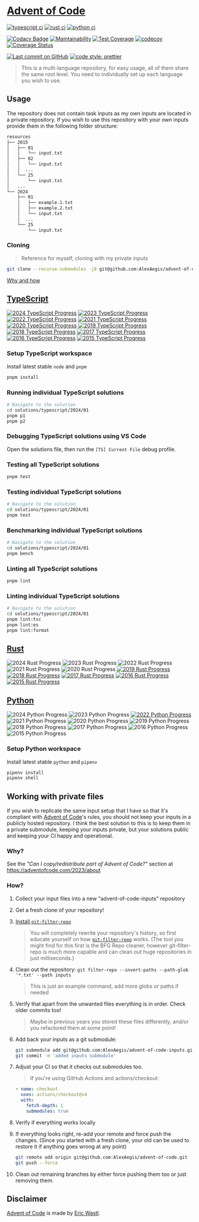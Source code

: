 # [Advent of Code](https://adventofcode.com/)

[![typescript ci](https://github.com/AlexAegis/advent-of-code/actions/workflows/cicd.yml/badge.svg)](https://github.com/AlexAegis/advent-of-code/actions/workflows/cicd.yml)
[![rust ci](https://github.com/AlexAegis/advent-of-code/actions/workflows/rust.yml/badge.svg)](https://github.com/AlexAegis/advent-of-code/actions/workflows/rust.yml)
[![python ci](https://github.com/AlexAegis/advent-of-code/actions/workflows/python.yml/badge.svg)](https://github.com/AlexAegis/advent-of-code/actions/workflows/python.yml)

[![Codacy Badge](https://app.codacy.com/project/badge/Grade/b135807698614bf19dab83afeac9bd15)](https://www.codacy.com/gh/AlexAegis/advent-of-code/dashboard?utm_source=github.com&utm_medium=referral&utm_content=AlexAegis/advent-of-code&utm_campaign=Badge_Grade)
[![Maintainability](https://api.codeclimate.com/v1/badges/5df3d3d67dfe389dc929/maintainability)](https://codeclimate.com/github/AlexAegis/advent-of-code/maintainability)
[![Test Coverage](https://api.codeclimate.com/v1/badges/5df3d3d67dfe389dc929/test_coverage)](https://codeclimate.com/github/AlexAegis/advent-of-code/test_coverage)
[![codecov](https://img.shields.io/codecov/c/github/AlexAegis/advent-of-code.svg?label=node%20coverage)](https://codecov.io/gh/AlexAegis/advent-of-code)
[![Coverage Status](https://img.shields.io/coveralls/github/AlexAegis/advent-of-code.svg?label=rust%20coverage)](https://coveralls.io/github/AlexAegis/advent-of-code?branch=master)

[![Last commit on GitHub](https://img.shields.io/github/last-commit/AlexAegis/advent-of-code.svg)](https://github.com/AlexAegis/advent-of-code)
[![code style: prettier](https://img.shields.io/badge/code_style-prettier-ff69b4.svg)](https://github.com/prettier/prettier)

> This is a multi-language repository, for easy usage, all of them share the
> same root level. You need to individually set up each language you wish to
> use.

## Usage

The repository does not contain task inputs as my own inputs are located in a
private repository. If you wish to use this repository with your own inputs
provide them in the following folder structure:

```sh
resources
├── 2015
│   ├── 01
│   │   └── input.txt
│   ├── 02
│   │   └── input.txt
│   │  ...
│   └── 25
│       └── input.txt
│   ...
└── 2024
    ├── 01
    │   ├── example.1.txt
    │   ├── example.2.txt
    │   └── input.txt
    │  ...
    └── 25
        └── input.txt
```

### Cloning

> Reference for myself, cloning with my private inputs

```sh
git clone --recurse-submodules -j8 git@github.com:AlexAegis/advent-of-code.git
```

[Why and how](#working-with-private-files)

## [TypeScript](./solutions/typescript)

[![2024 TypeScript Progress](https://img.shields.io/endpoint?url=https://raw.githubusercontent.com/AlexAegis/advent-of-code/master/.github/badges/typescript/2024.json)](/solutions/typescript/2024/)
[![2023 TypeScript Progress](https://img.shields.io/endpoint?url=https://raw.githubusercontent.com/AlexAegis/advent-of-code/master/.github/badges/typescript/2023.json)](/solutions/typescript/2023/)
[![2022 TypeScript Progress](https://img.shields.io/endpoint?url=https://raw.githubusercontent.com/AlexAegis/advent-of-code/master/.github/badges/typescript/2022.json)](/solutions/typescript/2022/)
[![2021 TypeScript Progress](https://img.shields.io/endpoint?url=https://raw.githubusercontent.com/AlexAegis/advent-of-code/master/.github/badges/typescript/2021.json)](/solutions/typescript/2021/)
[![2020 TypeScript Progress](https://img.shields.io/endpoint?url=https://raw.githubusercontent.com/AlexAegis/advent-of-code/master/.github/badges/typescript/2020.json)](/solutions/typescript/2020/)
[![2019 TypeScript Progress](https://img.shields.io/endpoint?url=https://raw.githubusercontent.com/AlexAegis/advent-of-code/master/.github/badges/typescript/2019.json)](/solutions/typescript/2019/)
[![2018 TypeScript Progress](https://img.shields.io/endpoint?url=https://raw.githubusercontent.com/AlexAegis/advent-of-code/master/.github/badges/typescript/2018.json)](/solutions/typescript/2018/)
[![2017 TypeScript Progress](https://img.shields.io/endpoint?url=https://raw.githubusercontent.com/AlexAegis/advent-of-code/master/.github/badges/typescript/2017.json)](/solutions/typescript/2017/)
[![2016 TypeScript Progress](https://img.shields.io/endpoint?url=https://raw.githubusercontent.com/AlexAegis/advent-of-code/master/.github/badges/typescript/2016.json)](/solutions/typescript/2016/)
[![2015 TypeScript Progress](https://img.shields.io/endpoint?url=https://raw.githubusercontent.com/AlexAegis/advent-of-code/master/.github/badges/typescript/2015.json)](/solutions/typescript/2015/)

### Setup TypeScript workspace

Install latest stable `node` and `pnpm`

```sh
pnpm install
```

### Running individual TypeScript solutions

```sh
# Navigate to the solution
cd solutions/typescript/2024/01
pnpm p1
pnpm p2
```

### Debugging TypeScript solutions using VS Code

Open the solutions file, then run the `[TS] Current File` debug profile.

### Testing all TypeScript solutions

```sh
pnpm test
```

### Testing individual TypeScript solutions

```sh
# Navigate to the solution
cd solutions/typescript/2024/01
pnpm test
```

### Benchmarking individual TypeScript solutions

```sh
# Navigate to the solution
cd solutions/typescript/2024/01
pnpm bench
```

### Linting all TypeScript solutions

```sh
pnpm lint
```

### Linting individual TypeScript solutions

```sh
# Navigate to the solution
cd solutions/typescript/2024/01
pnpm lint:tsc
pnpm lint:es
pnpm lint:format
```

## [Rust](./solutions/rust)

![2024 Rust Progress](https://img.shields.io/endpoint?url=https://raw.githubusercontent.com/AlexAegis/advent-of-code/master/.github/badges/rust/2024.json)
![2023 Rust Progress](https://img.shields.io/endpoint?url=https://raw.githubusercontent.com/AlexAegis/advent-of-code/master/.github/badges/rust/2023.json)
![2022 Rust Progress](https://img.shields.io/endpoint?url=https://raw.githubusercontent.com/AlexAegis/advent-of-code/master/.github/badges/rust/2022.json)
![2021 Rust Progress](https://img.shields.io/endpoint?url=https://raw.githubusercontent.com/AlexAegis/advent-of-code/master/.github/badges/rust/2021.json)
![2020 Rust Progress](https://img.shields.io/endpoint?url=https://raw.githubusercontent.com/AlexAegis/advent-of-code/master/.github/badges/rust/2020.json)
[![2019 Rust Progress](https://img.shields.io/endpoint?url=https://raw.githubusercontent.com/AlexAegis/advent-of-code/master/.github/badges/rust/2019.json)](/solutions/rust/2019/)
[![2018 Rust Progress](https://img.shields.io/endpoint?url=https://raw.githubusercontent.com/AlexAegis/advent-of-code/master/.github/badges/rust/2018.json)](/solutions/rust/2018/)
[![2017 Rust Progress](https://img.shields.io/endpoint?url=https://raw.githubusercontent.com/AlexAegis/advent-of-code/master/.github/badges/rust/2017.json)](/solutions/rust/2017/)
[![2016 Rust Progress](https://img.shields.io/endpoint?url=https://raw.githubusercontent.com/AlexAegis/advent-of-code/master/.github/badges/rust/2016.json)](/solutions/rust/2016/)
[![2015 Rust Progress](https://img.shields.io/endpoint?url=https://raw.githubusercontent.com/AlexAegis/advent-of-code/master/.github/badges/rust/2015.json)](/solutions/rust/2015/)

## [Python](./solutions/python)

![2024 Python Progress](https://img.shields.io/endpoint?url=https://raw.githubusercontent.com/AlexAegis/advent-of-code/master/.github/badges/python/2024.json)
![2023 Python Progress](https://img.shields.io/endpoint?url=https://raw.githubusercontent.com/AlexAegis/advent-of-code/master/.github/badges/python/2023.json)
[![2022 Python Progress](https://img.shields.io/endpoint?url=https://raw.githubusercontent.com/AlexAegis/advent-of-code/master/.github/badges/python/2022.json)](/solutions/python/year2022/)
![2021 Python Progress](https://img.shields.io/endpoint?url=https://raw.githubusercontent.com/AlexAegis/advent-of-code/master/.github/badges/python/2021.json)
![2020 Python Progress](https://img.shields.io/endpoint?url=https://raw.githubusercontent.com/AlexAegis/advent-of-code/master/.github/badges/python/2020.json)
![2019 Python Progress](https://img.shields.io/endpoint?url=https://raw.githubusercontent.com/AlexAegis/advent-of-code/master/.github/badges/python/2019.json)
![2018 Python Progress](https://img.shields.io/endpoint?url=https://raw.githubusercontent.com/AlexAegis/advent-of-code/master/.github/badges/python/2018.json)
![2017 Python Progress](https://img.shields.io/endpoint?url=https://raw.githubusercontent.com/AlexAegis/advent-of-code/master/.github/badges/python/2017.json)
![2016 Python Progress](https://img.shields.io/endpoint?url=https://raw.githubusercontent.com/AlexAegis/advent-of-code/master/.github/badges/python/2016.json)
![2015 Python Progress](https://img.shields.io/endpoint?url=https://raw.githubusercontent.com/AlexAegis/advent-of-code/master/.github/badges/python/2015.json)

### Setup Python workspace

Install latest stable `python` and `pipenv`

```sh
pipenv install
pipenv shell
```

## Working with private files

If you wish to replicate the same input setup that I have so that it's compliant
with [Advent of Code](https://adventofcode.com/)'s rules, you should not keep
your inputs in a publicly hosted repository. I think the best solution to this
is to keep them in a private submodule, keeping your inputs private, but your
solutions public and keeping your CI happy and operational.

### Why?

See the _"Can I copy/redistribute part of Advent of Code?"_ section at
<https://adventofcode.com/2023/about>

### How?

1. Collect your input files into a new "advent-of-code-inputs" repository

2. Get a fresh clone of your repository!

3. [Install `git-filter-repo`](https://github.com/newren/git-filter-repo/blob/main/INSTALL.md)

   > You will completely rewrite your repository's history, so first educate
   > yourself on how
   > [`git-filter-repo`](https://github.com/newren/git-filter-repo) works. (The
   > tool you might find for this first is the BFG Repo cleaner, however
   > git-filter-repo is much more capable and can clean out huge repositories in
   > just milliseconds.)

4. Clean out the repository:
   `git filter-repo --invert-paths --path-glob '*.txt' --path inputs`

   > This is just an example command, add more globs or paths if needed

5. Verify that apart from the unwanted files everything is in order. Check older
   commits too!

   > Maybe in previous years you stored these files differently, and/or you
   > refactored them at some point!

6. Add back your inputs as a git submodule:

   ```sh
   git submodule add git@github.com:AlexAegis/advent-of-code-inputs.git resources
   git commit -m 'added inputs submodule'
   ```

7. Adjust your CI so that it checks out submodules too.

   > If you're using GitHub Actions and actions/checkout:

   ```yaml
   - name: checkout
     uses: actions/checkout@v4
     with:
       fetch-depth: 1
       submodules: true
   ```

8. Verify if everything works locally

9. If everything looks right, re-add your remote and force push the changes.
   (Since you started with a fresh clone, your old can be used to restore it if
   anything goes wrong at any point)

   ```sh
   git remote add origin git@github.com:AlexAegis/advent-of-code.git
   git push --force
   ```

10. Clean out remaining branches by either force pushing them too or just
    removing them.

## Disclaimer

[Advent of Code](https://adventofcode.com/) is made by
[Eric Wastl](http://was.tl/).
